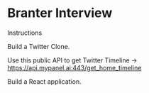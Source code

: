 # Branter Interview

Instructions

Build a Twitter Clone.

Use this public API to get Twitter Timeline -> https://api.mypanel.ai:443/get_home_timeline

Build a React application.